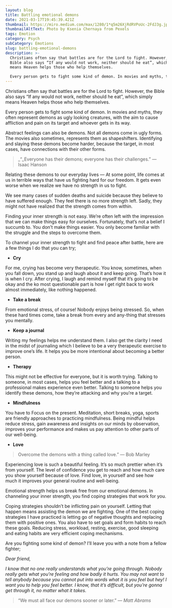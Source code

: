 ```yaml
---
layout: blog
title: Battling emotional demons
date: 2021-03-17T19:45:39.421Z
thumbnail: https://miro.medium.com/max/1280/1*q5m26XjRdRVPoUc-2FdJ3g.jpeg
thumbnailAltText: Photo by Ksenia Chernaya from Pexels
tags: Emotion
category: Psych
subCategory: Emotions
slug: battling-emotional-demons
description: >-
  Christians often say that battles are for the Lord to fight. However, the
  Bible also says “If any would not work, neither should he eat”, which simply
  means Heaven helps those who help themselves.

  Every person gets to fight some kind of demon. In movies and myths, they often represent demons as ugly looking creatures, with the aim to cause affliction and pain on its target and whoever gets in its way.
---
```

Christians often say that battles are for the Lord to fight. However, the Bible also says “If any would not work, neither should he eat”, which simply means Heaven helps those who help themselves.

Every person gets to fight some kind of demon. In movies and myths, they often represent demons as ugly looking creatures, with the aim to cause affliction and pain on its target and whoever gets in its way.

Abstract feelings can also be demons. Not all demons come in ugly forms. The movies also sometimes, represents them as shapeshifters. Identifying and slaying these demons become harder, because the target, in most cases, have connections with their other forms.

> _“_Everyone has their demons; everyone has their challenges.” — Isaac Hanson

Relating these demons to our everyday lives — At some point, life comes at us in terrible ways that have us fighting hard for our freedom. It gets even worse when we realize we have no strength in us to fight.

We see many cases of sudden deaths and suicide because they believe to have suffered enough. They feel there is no more strength left. Sadly, they might not have realized that the strength comes from within.

Finding your inner strength is not easy. We’re often left with the impression that we can make things easy for ourselves. Fortunately, that’s not a belief I succumb to. You don’t make things easier. You only become familiar with the struggle and the steps to overcome them.

To channel your inner strength to fight and find peace after battle, here are a few things I do that you can try;

-   **Cry**

For me, crying has become very therapeutic. You know, sometimes, when you fall down, you stand up and laugh about it and keep going. That’s how it is when I cry. After crying, I laugh and remind myself that it’s going to be okay and the ko most questionable part is how I get right back to work almost immediately, like nothing happened.

-   **Take a break**

From emotional stress, of course! Nobody enjoys being stressed. So, when these hard times come, take a break from every and any-thing that stresses you mentally.

-   **Keep a journal**

Writing my feelings helps me understand them. I also get the clarity I need in the midst of journaling which I believe to be a very therapeutic exercise to improve one’s life. It helps you be more intentional about becoming a better person.

-   **Therapy**

This might not be effective for everyone, but it is worth trying. Talking to someone, in most cases, helps you feel better and a talking to a professional makes experience even better. Talking to someone helps you identify these demons, how they’re attacking and why you’re a target.

-   **Mindfulness**

You have to Focus on the present. Meditation, short breaks, yoga, sports are friendly approaches to practicing mindfulness. Being mindful helps reduce stress, gain awareness and insights on our minds by observation, improves your performance and makes us pay attention to other parts of our well-being.

-   **Love**

> Overcome the demons with a thing called love.” — Bob Marley

Experiencing love is such a beautiful feeling. It’s so much prettier when it’s from yourself. The level of confidence you get to reach and how much care you show yourself because of love. Find love, in yourself and see how much it improves your general routine and well-being.

Emotional strength helps us break free from our emotional demons. In channeling your inner strength, you find coping strategies that work for you.

Coping strategies shouldn’t be inflicting pain on yourself. Letting that happen means assisting the demon we are fighting. One of the best coping strategies I have practiced is letting go of negative thoughts and replacing them with positive ones. You also have to set goals and form habits to reach these goals. Reducing stress, workload, resting, exercise, good sleeping and eating habits are very efficient coping mechanisms.

Are you fighting some kind of demon? I’ll leave you with a note from a fellow fighter;

_Dear friend,_

_I know that no one really understands what you’re going through. Nobody really gets what you’re feeling and how badly it hurts. You may not want to tell anybody because you cannot put into words what it is you feel but hey! I want you to help you feel better. I know, that it’s difficult, but you’re gonna get through it, no matter what it takes._

> “We must all face our demons sooner or later.” _— Matt Abrams_